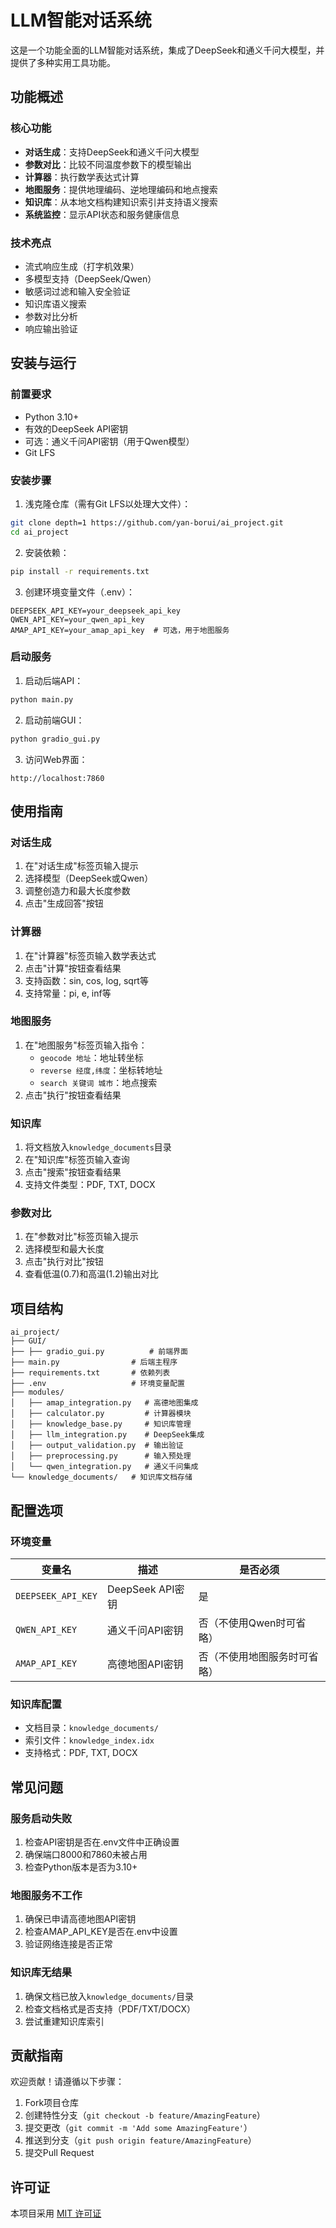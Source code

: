 # LLM智能对话系统

这是一个功能全面的LLM智能对话系统，集成了DeepSeek和通义千问大模型，并提供了多种实用工具功能。

## 功能概述

### 核心功能
- **对话生成**：支持DeepSeek和通义千问大模型
- **参数对比**：比较不同温度参数下的模型输出
- **计算器**：执行数学表达式计算
- **地图服务**：提供地理编码、逆地理编码和地点搜索
- **知识库**：从本地文档构建知识索引并支持语义搜索
- **系统监控**：显示API状态和服务健康信息

### 技术亮点
- 流式响应生成（打字机效果）
- 多模型支持（DeepSeek/Qwen）
- 敏感词过滤和输入安全验证
- 知识库语义搜索
- 参数对比分析
- 响应输出验证

## 安装与运行

### 前置要求
- Python 3.10+
- 有效的DeepSeek API密钥
- 可选：通义千问API密钥（用于Qwen模型）
- Git LFS

### 安装步骤
1. 浅克隆仓库（需有Git LFS以处理大文件）：
```bash
git clone depth=1 https://github.com/yan-borui/ai_project.git
cd ai_project
```

2. 安装依赖：
```bash
pip install -r requirements.txt
```

3. 创建环境变量文件（.env）：
```env
DEEPSEEK_API_KEY=your_deepseek_api_key
QWEN_API_KEY=your_qwen_api_key
AMAP_API_KEY=your_amap_api_key  # 可选，用于地图服务
```

### 启动服务
1. 启动后端API：
```bash
python main.py
```

2. 启动前端GUI：
```bash
python gradio_gui.py
```

3. 访问Web界面：
```
http://localhost:7860
```

## 使用指南

### 对话生成
1. 在"对话生成"标签页输入提示
2. 选择模型（DeepSeek或Qwen）
3. 调整创造力和最大长度参数
4. 点击"生成回答"按钮

### 计算器
1. 在"计算器"标签页输入数学表达式
2. 点击"计算"按钮查看结果
3. 支持函数：sin, cos, log, sqrt等
4. 支持常量：pi, e, inf等

### 地图服务
1. 在"地图服务"标签页输入指令：
   - `geocode 地址`：地址转坐标
   - `reverse 经度,纬度`：坐标转地址
   - `search 关键词 城市`：地点搜索
2. 点击"执行"按钮查看结果

### 知识库
1. 将文档放入`knowledge_documents`目录
2. 在"知识库"标签页输入查询
3. 点击"搜索"按钮查看结果
4. 支持文件类型：PDF, TXT, DOCX

### 参数对比
1. 在"参数对比"标签页输入提示
2. 选择模型和最大长度
3. 点击"执行对比"按钮
4. 查看低温(0.7)和高温(1.2)输出对比

## 项目结构

```
ai_project/
├── GUI/
├── ├── gradio_gui.py          # 前端界面
├── main.py                # 后端主程序
├── requirements.txt       # 依赖列表
├── .env                   # 环境变量配置
├── modules/
│   ├── amap_integration.py   # 高德地图集成
│   ├── calculator.py         # 计算器模块
│   ├── knowledge_base.py     # 知识库管理
│   ├── llm_integration.py    # DeepSeek集成
│   ├── output_validation.py  # 输出验证
│   ├── preprocessing.py      # 输入预处理
│   └── qwen_integration.py   # 通义千问集成
└── knowledge_documents/   # 知识库文档存储
```

## 配置选项

### 环境变量
| 变量名 | 描述 | 是否必须 |
|--------|------|----------|
| `DEEPSEEK_API_KEY` | DeepSeek API密钥 | 是 |
| `QWEN_API_KEY` | 通义千问API密钥 | 否（不使用Qwen时可省略） |
| `AMAP_API_KEY` | 高德地图API密钥 | 否（不使用地图服务时可省略） |

### 知识库配置
- 文档目录：`knowledge_documents/`
- 索引文件：`knowledge_index.idx`
- 支持格式：PDF, TXT, DOCX

## 常见问题

### 服务启动失败
1. 检查API密钥是否在.env文件中正确设置
2. 确保端口8000和7860未被占用
3. 检查Python版本是否为3.10+

### 地图服务不工作
1. 确保已申请高德地图API密钥
2. 检查AMAP_API_KEY是否在.env中设置
3. 验证网络连接是否正常

### 知识库无结果
1. 确保文档已放入`knowledge_documents/`目录
2. 检查文档格式是否支持（PDF/TXT/DOCX）
3. 尝试重建知识库索引

## 贡献指南

欢迎贡献！请遵循以下步骤：
1. Fork项目仓库
2. 创建特性分支（`git checkout -b feature/AmazingFeature`）
3. 提交更改（`git commit -m 'Add some AmazingFeature'`）
4. 推送到分支（`git push origin feature/AmazingFeature`）
5. 提交Pull Request

## 许可证

本项目采用 [MIT 许可证](LICENSE)
